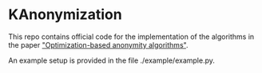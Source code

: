 # KAnonymization
This repo contains official code for the implementation of the algorithms in the paper ["Optimization-based anonymity algorithms"](https://www.sciencedirect.com/science/article/pii/S0167404820300377). 

An example setup is provided in the file ./example/example.py.
